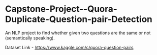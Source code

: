# Capstone-Project--Quora-Duplicate-Question-pair-Detection
An NLP project to find whether given two questions are the same or not (semantically speaking).

Dataset Link - https://www.kaggle.com/c/quora-question-pairs
